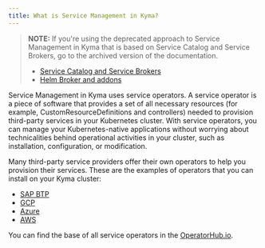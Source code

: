```yaml
---
title: What is Service Management in Kyma?
---
```


>**NOTE:** If you're using the deprecated approach to Service Management in Kyma that is based on Service Catalog and Service Brokers, go to the archived version of the documentation.
>- [Service Catalog and Service Brokers](https://kyma-project-old.netlify.app/docs/components/service-catalog/)
>- [Helm Broker and addons](https://kyma-project-old.netlify.app/docs/components/helm-broker/)

Service Management in Kyma uses service operators. A service operator is a piece of software that provides a set of all necessary resources (for example, CustomResourceDefinitions and controllers) needed to provision third-party services in your Kubernetes cluster. With service operators, you can manage your Kubernetes-native applications without worrying about technicalities behind operational activities in your cluster, such as installation, configuration, or modification.

Many third-party service providers offer their own operators to help you provision their services. These are the examples of operators that you can install on your Kyma cluster:
- [SAP BTP](https://github.com/SAP/sap-btp-service-operator)
- [GCP](https://cloud.google.com/config-connector/docs/how-to/getting-started)
- [Azure](https://github.com/Azure/azure-service-operator)
- [AWS](https://github.com/aws-controllers-k8s/community)

You can find the base of all service operators in the [OperatorHub.io](https://operatorhub.io/).
